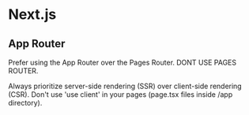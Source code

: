 # Next.js

## App Router

Prefer using the App Router over the Pages Router. DONT USE PAGES ROUTER.

Always prioritize server-side rendering (SSR) over client-side rendering (CSR). Don't use 'use client' in your pages (page.tsx files inside /app directory).

